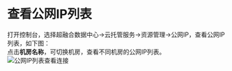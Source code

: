 # 查看公网IP列表
打开控制台，选择超融合数据中心->云托管服务->资源管理->公网IP，查看公网IP列表，如下图：</br>
点击**机房名称**，可切换机房，查看不同机房的公网IP列表。
![公网IP列表查看连接](https://github.com/jdcloudcom/cn/blob/cn-Cloud-Cabinet-Service/image/Hyper-Converged-IDC/Cloud-Cabinet-Service/CCS003.jpg)



